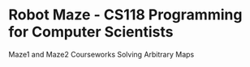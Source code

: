 # Robot Maze - CS118 Programming for Computer Scientists

Maze1 and Maze2 Courseworks Solving Arbitrary Maps
